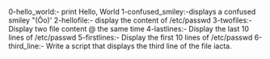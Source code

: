 0-hello_world:- print Hello, World
1-confused_smiley:-displays a confused smiley "(Ôo)'
2-hellofile:- display the content of /etc/passwd
3-twofiles:- Display two file content @ the same time
4-lastlines:- Display the last 10 lines of /etc/passwd
5-firstlines:- Display the first 10 lines of /etc/passwd
6-third_line:- Write a script that displays the third line of the file iacta.
